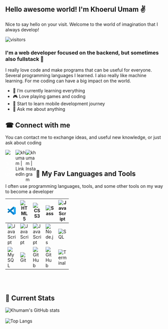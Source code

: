 ## Hello awesome world! I'm Khoerul Umam ✌
Nice to say hello on your visit. Welcome to the world of imagination that I always develop!

![visitors](https://visitor-badge.laobi.icu/badge?page_id=khumam.khumam)

### I'm a web developer focused on the backend, but sometimes also fullstack 🎃
I really love code and make programs that can be useful for everyone. Several programming languages I learned. I also really like machine learning. For me coding can have a big impact on the world.

- 🌱 I’m currently learning everything
- 🎮 Love playing games and coding
- 🧿 Start to learn mobile development journey
- 💬 Ask me about anything

## ☎ Connect with me
You can contact me to exchange ideas, and useful new knowledge, or just ask about coding

[<img align="left" alt="khumam | Twitter" width="32px" style='color: #fff' src="https://cdn-icons-png.flaticon.com/512/185/185961.png" />](https://twitter.com/wanderingonrain)
[<img align="left" alt="khumam | LinkedIn" width="32px" src="https://cdn-icons-png.flaticon.com/512/185/185964.png" />](https://linkedin.com/in/khoerulumam)
[<img align="left" alt="khumam | Instagram" width="32px" src="https://cdn-icons-png.flaticon.com/512/185/185985.png" />](https://instagram.com/thekhoerulumam)
<br>
<br>
## 🎨 My Fav Languages and Tools
I often use programming languages, tools, and some other tools on my way to become a developer

|<img align="left" alt="Visual Studio Code" width="26px" src="https://raw.githubusercontent.com/github/explore/80688e429a7d4ef2fca1e82350fe8e3517d3494d/topics/visual-studio-code/visual-studio-code.png" />|<img align="left" alt="HTML5" width="26px" src="https://cdn-icons-png.flaticon.com/512/1051/1051277.png" />|<img align="left" alt="CSS3" width="26px" src="https://cdn-icons-png.flaticon.com/512/732/732190.png" />|<img align="left" alt="Sass" width="26px" src="https://cdn-icons-png.flaticon.com/512/919/919831.png" />|<img align="left" alt="JavaScript" width="26px" src="https://cdn-icons-png.flaticon.com/512/919/919832.png" />|
|--|--|--|--|--|
|<img align="left" alt="JavaScript" width="26px" src="https://cdn-icons-png.flaticon.com/512/919/919852.png" />|<img align="left" alt="JavaScript" width="26px" src="https://cdn-icons-png.flaticon.com/512/5968/5968292.png" />|<img align="left" alt="JavaScript" width="26px" src="https://cdn-icons-png.flaticon.com/512/919/919830.png" />|<img align="left" alt="Node.js" width="26px" src="https://cdn-icons-png.flaticon.com/512/5968/5968322.png" />|<img align="left" alt="SQL" width="26px" src="https://cdn-icons-png.flaticon.com/512/2772/2772128.png" />|
|<img align="left" alt="MySQL" width="26px" src="https://cdn-icons-png.flaticon.com/512/5968/5968313.png" />|<img align="left" alt="Git" width="26px" src="https://cdn-icons-png.flaticon.com/512/2111/2111288.png" />|<img align="left" alt="GitHub" width="26px" src="https://cdn-icons-png.flaticon.com/512/1051/1051326.png" />|<img align="left" alt="GitHub" width="26px" src="https://cdn-icons-png.flaticon.com/512/5968/5968853.png" />|<img align="left" alt="Terminal" width="26px" src="https://cdn-icons-png.flaticon.com/512/346/346841.png" />|
<br>
<br>

## 📃 Current Stats
![Khumam's GitHub stats](https://github-readme-stats.vercel.app/api?username=khumam&count_private=true&show_icons=true&theme=tokyonight)
<br>
<br>
![Top Langs](https://github-readme-stats.vercel.app/api/top-langs/?username=khumam&layout=compact&theme=tokyonight)
